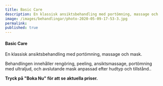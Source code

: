 ```yaml
---
title: Basic Care
description: En klassisk ansiktsbehandling med portömning, massage och mask.
image: /images/behandlingar/photo-2020-05-09-17-53-3.jpg
permalink:
published: true
---
```

#### Basic Care

En klassisk ansiktsbehandling med portömning, massage och mask.

Behandlingen innehåller rengöring, peeling, ansiktsmassage, portömning med ultraljud, och avslutande mask anpassad efter hudtyp och tillstånd..

**Tryck på "Boka Nu" för att se aktuella priser.**
